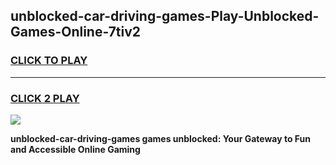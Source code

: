 
## unblocked-car-driving-games-Play-Unblocked-Games-Online-7tiv2
<h3>
<a href="https://premium76.site?title=unblocked-car-driving-games&ref=25A">CLICK TO PLAY</a></h3>
<hr>

<h3>
<a href="https://premium76.site?title=unblocked-car-driving-games&ref=25A">CLICK 2 PLAY</a>
  
</h3>

<a href="https://premium76.site?title=unblocked-car-driving-games&ref=25A"><img src="https://clearcache.store/games.png"></a>


**unblocked-car-driving-games games unblocked: Your Gateway to Fun and Accessible Online Gaming**
